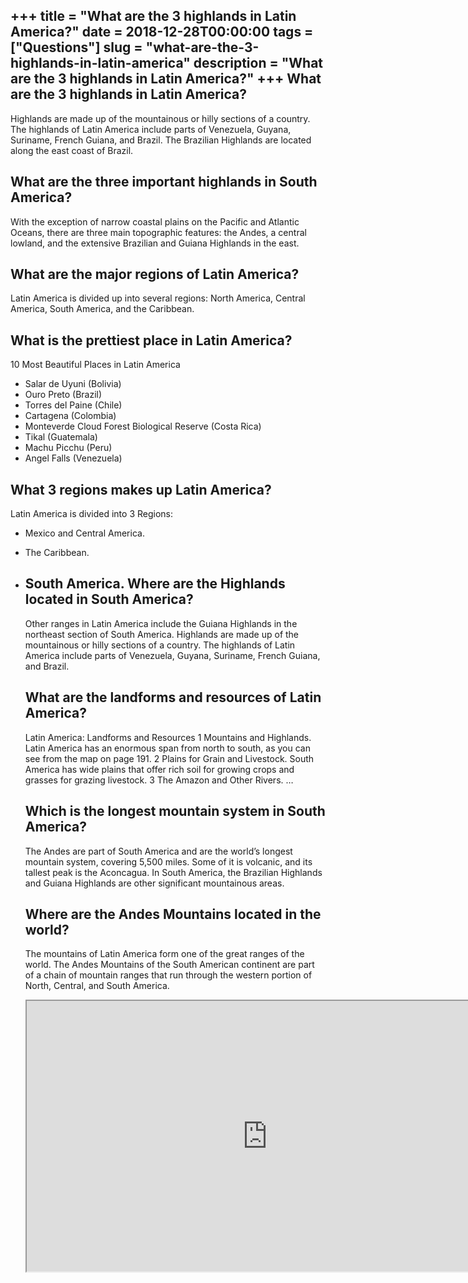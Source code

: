 +++
title = "What are the 3 highlands in Latin America?"
date = 2018-12-28T00:00:00
tags = ["Questions"]
slug = "what-are-the-3-highlands-in-latin-america"
description = "What are the 3 highlands in Latin America?"
+++
What are the 3 highlands in Latin America?
------------------------------------------

Highlands are made up of the mountainous or hilly sections of a country. The highlands of Latin America include parts of Venezuela, Guyana, Suriname, French Guiana, and Brazil. The Brazilian Highlands are located along the east coast of Brazil.

What are the three important highlands in South America?
--------------------------------------------------------

With the exception of narrow coastal plains on the Pacific and Atlantic Oceans, there are three main topographic features: the Andes, a central lowland, and the extensive Brazilian and Guiana Highlands in the east.

What are the major regions of Latin America?
--------------------------------------------

Latin America is divided up into several regions: North America, Central America, South America, and the Caribbean.

What is the prettiest place in Latin America?
---------------------------------------------

10 Most Beautiful Places in Latin America

- Salar de Uyuni (Bolivia)
- Ouro Preto (Brazil)
- Torres del Paine (Chile)
- Cartagena (Colombia)
- Monteverde Cloud Forest Biological Reserve (Costa Rica)
- Tikal (Guatemala)
- Machu Picchu (Peru)
- Angel Falls (Venezuela)

What 3 regions makes up Latin America?
--------------------------------------

Latin America is divided into 3 Regions:

- Mexico and Central America.
- The Caribbean.
- South America. Where are the Highlands located in South America?
    -------------------------------------------------
    
    Other ranges in Latin America include the Guiana Highlands in the northeast section of South America. Highlands are made up of the mountainous or hilly sections of a country. The highlands of Latin America include parts of Venezuela, Guyana, Suriname, French Guiana, and Brazil.
    
    What are the landforms and resources of Latin America?
    ------------------------------------------------------
    
    Latin America: Landforms and Resources 1 Mountains and Highlands. Latin America has an enormous span from north to south, as you can see from the map on page 191. 2 Plains for Grain and Livestock. South America has wide plains that offer rich soil for growing crops and grasses for grazing livestock. 3 The Amazon and Other Rivers. …
    
    Which is the longest mountain system in South America?
    ------------------------------------------------------
    
    The Andes are part of South America and are the world’s longest mountain system, covering 5,500 miles. Some of it is volcanic, and its tallest peak is the Aconcagua. In South America, the Brazilian Highlands and Guiana Highlands are other significant mountainous areas.
    
    Where are the Andes Mountains located in the world?
    ---------------------------------------------------
    
    The mountains of Latin America form one of the great ranges of the world. The Andes Mountains of the South American continent are part of a chain of mountain ranges that run through the western portion of North, Central, and South America.
    
    <iframe allow="accelerometer; autoplay; clipboard-write; encrypted-media; gyroscope; picture-in-picture" allowfullscreen="" class="__youtube_prefs__  epyt-is-override  no-lazyload" data-no-lazy="1" data-origheight="433" data-origwidth="770" data-skipgform_ajax_framebjll="" height="433" id="_ytid_66050" loading="lazy" src="https://www.youtube.com/embed/ZBw35Ze3bg8?enablejsapi=1&autoplay=0&cc_load_policy=0&cc_lang_pref=&iv_load_policy=1&loop=0&modestbranding=0&rel=1&fs=1&playsinline=0&autohide=2&theme=dark&color=red&controls=1&" title="YouTube player" width="770"></iframe>